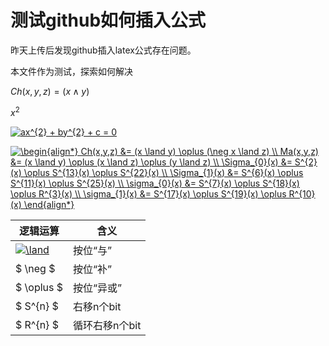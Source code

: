 # 测试github如何插入公式
昨天上传后发现github插入latex公式存在问题。

本文件作为测试，探索如何解决

$Ch(x,y,z) = (x \land y)$

$x^2$

<a href="https://www.codecogs.com/eqnedit.php?latex=ax^{2}&space;&plus;&space;by^{2}&space;&plus;&space;c&space;=&space;0" target="_blank"><img src="https://latex.codecogs.com/gif.latex?ax^{2}&space;&plus;&space;by^{2}&space;&plus;&space;c&space;=&space;0" title="ax^{2} + by^{2} + c = 0" /></a>

<a href="https://www.codecogs.com/eqnedit.php?latex=\begin{align*}&space;Ch(x,y,z)&space;&=&space;(x&space;\land&space;y)&space;\oplus&space;(\neg&space;x&space;\land&space;z)&space;\\&space;Ma(x,y,z)&space;&=&space;(x&space;\land&space;y)&space;\oplus&space;(x&space;\land&space;z)&space;\oplus&space;(y&space;\land&space;z)&space;\\&space;\Sigma_{0}(x)&space;&=&space;S^{2}(x)&space;\oplus&space;S^{13}(x)&space;\oplus&space;S^{22}(x)&space;\\&space;\Sigma_{1}(x)&space;&=&space;S^{6}(x)&space;\oplus&space;S^{11}(x)&space;\oplus&space;S^{25}(x)&space;\\&space;\sigma_{0}(x)&space;&=&space;S^{7}(x)&space;\oplus&space;S^{18}(x)&space;\oplus&space;R^{3}(x)&space;\\&space;\sigma_{1}(x)&space;&=&space;S^{17}(x)&space;\oplus&space;S^{19}(x)&space;\oplus&space;R^{10}(x)&space;\end{align*}" target="_blank"><img src="https://latex.codecogs.com/gif.latex?\begin{align*}&space;Ch(x,y,z)&space;&=&space;(x&space;\land&space;y)&space;\oplus&space;(\neg&space;x&space;\land&space;z)&space;\\&space;Ma(x,y,z)&space;&=&space;(x&space;\land&space;y)&space;\oplus&space;(x&space;\land&space;z)&space;\oplus&space;(y&space;\land&space;z)&space;\\&space;\Sigma_{0}(x)&space;&=&space;S^{2}(x)&space;\oplus&space;S^{13}(x)&space;\oplus&space;S^{22}(x)&space;\\&space;\Sigma_{1}(x)&space;&=&space;S^{6}(x)&space;\oplus&space;S^{11}(x)&space;\oplus&space;S^{25}(x)&space;\\&space;\sigma_{0}(x)&space;&=&space;S^{7}(x)&space;\oplus&space;S^{18}(x)&space;\oplus&space;R^{3}(x)&space;\\&space;\sigma_{1}(x)&space;&=&space;S^{17}(x)&space;\oplus&space;S^{19}(x)&space;\oplus&space;R^{10}(x)&space;\end{align*}" title="\begin{align*} Ch(x,y,z) &= (x \land y) \oplus (\neg x \land z) \\ Ma(x,y,z) &= (x \land y) \oplus (x \land z) \oplus (y \land z) \\ \Sigma_{0}(x) &= S^{2}(x) \oplus S^{13}(x) \oplus S^{22}(x) \\ \Sigma_{1}(x) &= S^{6}(x) \oplus S^{11}(x) \oplus S^{25}(x) \\ \sigma_{0}(x) &= S^{7}(x) \oplus S^{18}(x) \oplus R^{3}(x) \\ \sigma_{1}(x) &= S^{17}(x) \oplus S^{19}(x) \oplus R^{10}(x) \end{align*}" /></a>

 逻辑运算   | 含义           |
 ---------- | -------------- |
 <a href="https://www.codecogs.com/eqnedit.php?latex=\land" target="_blank"><img src="https://latex.codecogs.com/gif.latex?\land" title="\land" /></a> | 按位“与”       |
 $ \neg  $  | 按位“补”       |
 $ \oplus $ | 按位“异或”     |
 $ S^{n} $  | 右移n个bit     |
 $ R^{n} $  | 循环右移n个bit |
